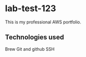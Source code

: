 # lab-test-123

This is my professional AWS portfolio.

## Technologies used
Brew
Git and github
SSH
